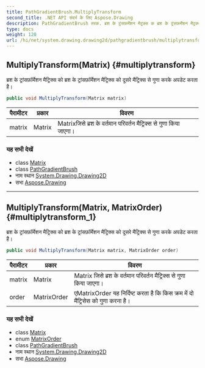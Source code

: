 ```yaml
---
title: PathGradientBrush.MultiplyTransform
second_title: .NET API संदर्भ के लिए Aspose.Drawing
description: PathGradientBrush तरक. ब्रश के ट्रंसफ़र्मेशन मैट्रक्स क ब्रश के ट्रंसफ़र्मेशन मैट्रक्स क दूसरे मैट्रक्स से गुण करके अपडेट करत है
type: docs
weight: 120
url: /hi/net/system.drawing.drawing2d/pathgradientbrush/multiplytransform/
---
```

## MultiplyTransform(Matrix) {#multiplytransform}

ब्रश के ट्रांसफ़ॉर्मेशन मैट्रिक्स को ब्रश के ट्रांसफ़ॉर्मेशन मैट्रिक्स को दूसरे मैट्रिक्स से गुणा करके अपडेट करता है।

```csharp
public void MultiplyTransform(Matrix matrix)
```

| पैरामीटर | प्रकार | विवरण |
| --- | --- | --- |
| matrix | Matrix | Matrixजिसे ब्रश के वर्तमान परिवर्तन मैट्रिक्स से गुणा किया जाएगा। |

### यह सभी देखें

* class [Matrix](../../matrix/)
* class [PathGradientBrush](../)
* नाम स्थान [System.Drawing.Drawing2D](../../pathgradientbrush/)
* सभा [Aspose.Drawing](../../../)

---

## MultiplyTransform(Matrix, MatrixOrder) {#multiplytransform_1}

ब्रश के ट्रांसफ़ॉर्मेशन मैट्रिक्स को ब्रश के ट्रांसफ़ॉर्मेशन मैट्रिक्स को दूसरे मैट्रिक्स से गुणा करके अपडेट करता है।

```csharp
public void MultiplyTransform(Matrix matrix, MatrixOrder order)
```

| पैरामीटर | प्रकार | विवरण |
| --- | --- | --- |
| matrix | Matrix | Matrix जिसे ब्रश के वर्तमान परिवर्तन मैट्रिक्स से गुणा किया जाएगा। |
| order | MatrixOrder | एMatrixOrder यह निर्दिष्ट करता है कि किस क्रम में दो मैट्रिसेस को गुणा करना है। |

### यह सभी देखें

* class [Matrix](../../matrix/)
* enum [MatrixOrder](../../matrixorder/)
* class [PathGradientBrush](../)
* नाम स्थान [System.Drawing.Drawing2D](../../pathgradientbrush/)
* सभा [Aspose.Drawing](../../../)



